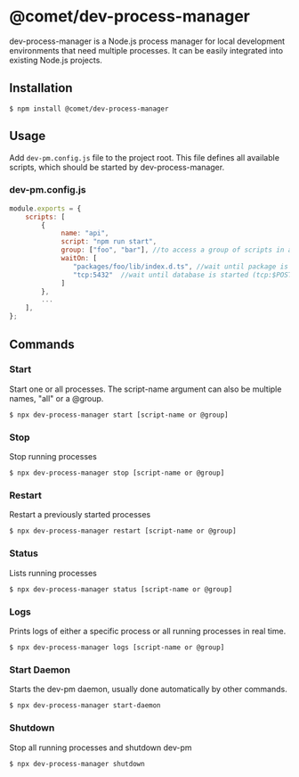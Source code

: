 # @comet/dev-process-manager

dev-process-manager is a Node.js process manager for local development environments that need multiple processes. It can be easily integrated into existing Node.js projects.

## Installation

```console
$ npm install @comet/dev-process-manager
```

## Usage

Add `dev-pm.config.js` file to the project root.
This file defines all available scripts, which should be started by dev-process-manager.

### dev-pm.config.js

```javascript
module.exports = {
    scripts: [
        {
             name: "api",
             script: "npm run start",
             group: ["foo", "bar"], //to access a group of scripts in all commands using @groupname
             waitOn: [
                "packages/foo/lib/index.d.ts", //wait until package is built
                "tcp:5432"  //wait until database is started (tcp:$POSTGRESQL_PORT is also supported)
             ]
        },
        ...
    ],
};

```

## Commands

### Start

Start one or all processes. The script-name argument can also be multiple names, "all" or a @group.

```console
$ npx dev-process-manager start [script-name or @group]
```

### Stop

Stop running processes

```console
$ npx dev-process-manager stop [script-name or @group]
```

### Restart

Restart a previously started processes

```console
$ npx dev-process-manager restart [script-name or @group]
```

### Status

Lists running processes

```console
$ npx dev-process-manager status [script-name or @group]
```

### Logs

Prints logs of either a specific process or all running processes in real time.

```console
$ npx dev-process-manager logs [script-name or @group]
```

### Start Daemon

Starts the dev-pm daemon, usually done automatically by other commands.

```console
$ npx dev-process-manager start-daemon
```

### Shutdown

Stop all running processes and shutdown dev-pm

```console
$ npx dev-process-manager shutdown
```
